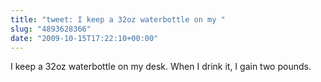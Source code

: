 ```yaml
---
title: "tweet: I keep a 32oz waterbottle on my "
slug: "4893628366"
date: "2009-10-15T17:22:10+00:00"
---
```

I keep a 32oz waterbottle on my desk. When I drink it, I gain two pounds.